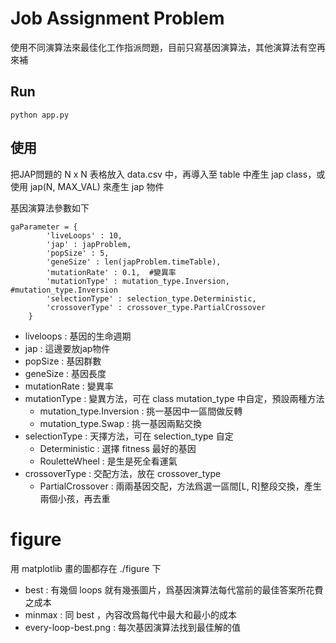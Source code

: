 # Job Assignment Problem

使用不同演算法來最佳化工作指派問題，目前只寫基因演算法，其他演算法有空再來補

## Run

```
python app.py
```

## 使用

把JAP問題的 N x N 表格放入 data.csv 中，再導入至 table 中產生 jap class，或使用 jap(N, MAX_VAL) 來產生 jap 物件

基因演算法參數如下
```
gaParameter = {
        'liveLoops' : 10,
        'jap' : japProblem,
        'popSize' : 5,
        'geneSize' : len(japProblem.timeTable),
        'mutationRate' : 0.1,  #變異率
        'mutationType' : mutation_type.Inversion,  #mutation_type.Inversion 
        'selectionType' : selection_type.Deterministic,
        'crossoverType' : crossover_type.PartialCrossover
    }
```

- liveloops : 基因的生命週期
- jap : 這邊要放jap物件
- popSize : 基因群數
- geneSize : 基因長度
- mutationRate : 變異率
- mutationType : 變異方法，可在 class mutation_type 中自定，預設兩種方法
  + mutation_type.Inversion : 挑一基因中一區間做反轉
  + mutation_type.Swap : 挑一基因兩點交換
- selectionType : 天擇方法，可在 selection_type 自定
  + Deterministic : 選擇 fitness 最好的基因
  + RouletteWheel : 是生是死全看運氣
- crossoverType : 交配方法，放在 crossover_type
  + PartialCrossover : 兩兩基因交配，方法爲選一區間[L, R]整段交換，產生兩個小孩，再去重

# figure 

用 matplotlib 畫的圖都存在 ./figure 下
- best : 有幾個 loops 就有幾張圖片，爲基因演算法每代當前的最佳答案所花費之成本
- minmax : 同 best ，內容改爲每代中最大和最小的成本
- every-loop-best.png : 每次基因演算法找到最佳解的值
